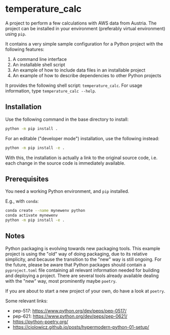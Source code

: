 # temperature_calc

A project to perform a few calculations with AWS data from Austria.
The project can be installed in your environment (preferably virtual environment)
 using `pip`.

It contains a very simple sample configuration for a Python project
with the following features:

1. A command line interface
2. An installable shell script
3. An example of how to include data files in an installable project
4. An example of how to describe dependencies to other Python projects

It provides the following shell script: `temperature_calc`.
For usage information, type `temperature_calc --help`.

## Installation

Use the following command in the base directory to install:

```bash
python -m pip install .
```

For an editable ("developer mode") installation, use the following
instead:

```bash
python -m pip install -e .
```

With this, the installation is actually a link to the original source code,
i.e. each change in the source code is immediately available.

## Prerequisites

You need a working Python environment, and `pip` installed.

E.g., with `conda`:

```bash
conda create --name mynewenv python
conda activate mynewenv
python -m pip install -e .
```
## Notes

Python packaging is evolving towards new packaging tools. This example project is using
the "old" way of doing packaging, due to its relative simplicity, and because the
transition to the "new" way is still ongoing. For the future, please be aware that
Python packages should contain a `pyproject.toml` file containing all relevant
information needed for building and deploying a project. There are several tools
already available dealing with the "new" way, most prominently maybe `poetry`.

If you are about to start a new project of your own, do have a look at `poetry`.

Some relevant links:

- pep-517: https://www.python.org/dev/peps/pep-0517/
- pep-621: https://www.python.org/dev/peps/pep-0621/
- https://python-poetry.org/
- https://cjolowicz.github.io/posts/hypermodern-python-01-setup/
